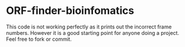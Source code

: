 # ORF-finder-bioinfomatics
This code is not working perfectly as it prints out the incorrect frame numbers. However it is a good starting point for anyone doing a project. Feel free to fork or commit.
